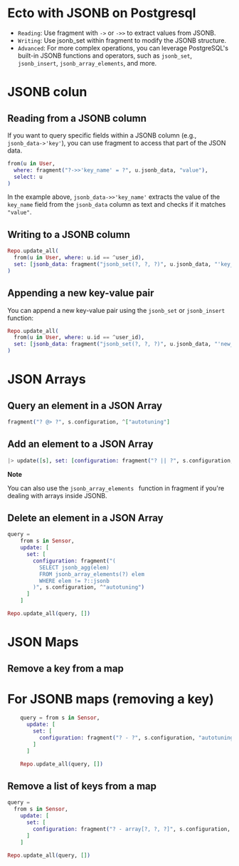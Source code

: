 # Ecto with JSONB on Postgresql

- `Reading`: Use fragment with `->` or `->>` to extract values from JSONB.
- `Writing`: Use jsonb_set within fragment to modify the JSONB structure.
- `Advanced`: For more complex operations, you can leverage PostgreSQL's built-in
JSONB functions and operators, such as `jsonb_set`, `jsonb_insert`, `jsonb_array_elements`, and more.

# JSONB colun

## Reading from a JSONB column

If you want to query specific fields within a JSONB column 
(e.g., `jsonb_data->'key'`), you can use fragment to access that part of the JSON data.

```elixir
from(u in User,
  where: fragment("?->>'key_name' = ?", u.jsonb_data, "value"),
  select: u
)
```
In the example above, `jsonb_data->>'key_name'` extracts the value of the 
`key_name` field from the `jsonb_data` column as text and checks if it matches 
`"value"`.

## Writing to a JSONB column

```elixir
Repo.update_all(
  from(u in User, where: u.id == ^user_id),
  set: [jsonb_data: fragment("jsonb_set(?, ?, ?)", u.jsonb_data, "'key_name'", "'new_value'")]
)
```

## Appending a new key-value pair

You can append a new key-value pair using the `jsonb_set` or `jsonb_insert` function:

```elixir
Repo.update_all(
  from(u in User, where: u.id == ^user_id),
  set: [jsonb_data: fragment("jsonb_set(?, ?, ?)", u.jsonb_data, "'new_key'", "'new_value'")]
)
```

# JSON Arrays

## Query an element in a JSON Array

```elixir
fragment("? @> ?", s.configuration, ^["autotuning"]
```

## Add an element to a JSON Array

```elixir
|> update([s], set: [configuration: fragment("? || ?", s.configuration, ^["autotuning"])])
```
**Note**

You can also use the `jsonb_array_elements ` function in fragment if you're dealing with arrays inside JSONB.

## Delete an element in a JSON Array

```elixir
query =
    from s in Sensor,
    update: [
      set: [
        configuration: fragment("(
          SELECT jsonb_agg(elem)
          FROM jsonb_array_elements(?) elem
          WHERE elem != ?::jsonb
        )", s.configuration, ^"autotuning")
      ]
    ]

Repo.update_all(query, [])
```

# JSON Maps

## Remove a key from a map

# For JSONB maps (removing a key)
```elixir
    query = from s in Sensor,
      update: [
        set: [
          configuration: fragment("? - ?", s.configuration, "autotuning")
        ]
      ]

    Repo.update_all(query, [])
```

## Remove a list of keys from a map

```elixir 
query =
  from s in Sensor,
    update: [
      set: [
        configuration: fragment("? - array[?, ?, ?]", s.configuration, "key1", "key2", "key3")
      ]
    ]

Repo.update_all(query, [])
```
